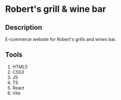 # Robert's grill & wine bar

## Description

E-commerce website for Robert's grills and wines bar.


## Tools

1. HTML5
2. CSS3
3. JS
4. TS
5. React
6. Vite
